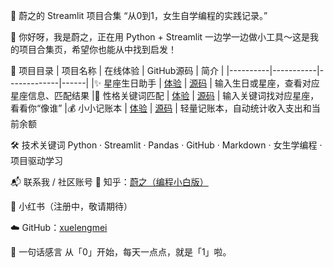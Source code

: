 🌟 蔚之的 Streamlit 项目合集
“从0到1，女生自学编程的实践记录。”

👋 你好呀，我是蔚之，正在用 Python + Streamlit 一边学一边做小工具～这是我的项目合集页，希望你也能从中找到启发！

🧭 项目目录
 | 项目名称 | 在线体验 | GitHub源码 | 简介 |
 |----------|-----------|-------------|------|
 |✨ 星座生日助手  |	   [体验](https://star-sign-apper-avt8eedi7zvixprfee3ujz.streamlit.app/)	     |    [源码](https://github.com/xuelengmei/star-sign-helper)      |   输入生日或星座，查看对应星座信息、匹配结果
 |🧠 性格关键词匹配 |   [体验](https://zodiac-keyword-matcher-6nuauhueclxrcrhakn2yjz.streamlit.app/)	 |   [源码](https://github.com/xuelengmei/zodiac-keyword-matcher) |	  输入关键词找对应星座，看看你“像谁”
 |💰 小小记账本    |    [体验](https://simple-expense-tracker-ighvertj3gb9s6ubeuj96h.streamlit.app/)	 |  [源码](https://github.com/xuelengmei/simple-expense-tracker)  |   轻量记账本，自动统计收入支出和当前余额

🛠 技术关键词
Python · Streamlit · Pandas · GitHub · Markdown · 女生学编程 · 项目驱动学习

📬 联系我 / 社区账号
📝 知乎：[蔚之（编程小白版）](https://github.com/xuelengmei/zodiac-keyword-matcher)

🎀 小红书（注册中，敬请期待）

☁️ GitHub：[xuelengmei](https://github.com/xuelengmei)

🐣 一句话感言
从「0」开始，每天一点点，就是「1」啦。

